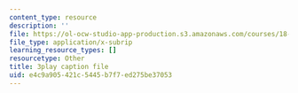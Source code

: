 ```yaml
---
content_type: resource
description: ''
file: https://ol-ocw-studio-app-production.s3.amazonaws.com/courses/18-01sc-single-variable-calculus-fall-2010/e4c9a905421c5445b7f7ed275be37053_eRCN3daFCmU.vtt
file_type: application/x-subrip
learning_resource_types: []
resourcetype: Other
title: 3play caption file
uid: e4c9a905-421c-5445-b7f7-ed275be37053
---
```

